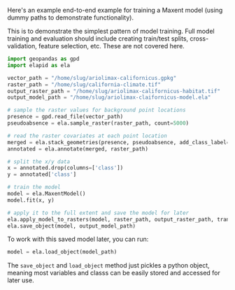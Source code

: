 Here's an example end-to-end example for training a Maxent model (using dummy paths to demonstrate functionality).

This is to demonstrate the simplest pattern of model training. Full model training and evaluation should include creating train/test splits, cross-validation, feature selection, etc. These are not covered here.

```python
import geopandas as gpd
import elapid as ela

vector_path = "/home/slug/ariolimax-californicus.gpkg"
raster_path = "/home/slug/california-climate.tif"
output_raster_path = "/home/slug/ariolimax-californicus-habitat.tif"
output_model_path = "/home/slug/ariolimax-claifornicus-model.ela"

# sample the raster values for background point locations
presence = gpd.read_file(vector_path)
pseudoabsence = ela.sample_raster(raster_path, count=5000)

# read the raster covariates at each point location
merged = ela.stack_geometries(presence, pseudoabsence, add_class_label=True)
annotated = ela.annotate(merged, raster_path)

# split the x/y data
x = annotated.drop(columns=['class'])
y = annotated['class']

# train the model
model = ela.MaxentModel()
model.fit(x, y)

# apply it to the full extent and save the model for later
ela.apply_model_to_rasters(model, raster_path, output_raster_path, transform="cloglog")
ela.save_object(model, output_model_path)
```

To work with this saved model later, you can run:

```python
model = ela.load_object(model_path)
```

The `save_object` and `load_object` method just pickles a python object, meaning most variables and classs can be easily stored and accessed for later use.
